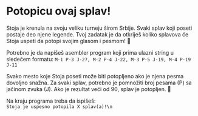 # Potopicu ovaj splav!

Stoja je krenula na svoju veliku turneju širom Srbije. Svaki splav koji poseti postaje deo njene legende. Tvoj zadatak je da otkriješ koliko splavova će Stoja uspeti da potopi svojim glasom i pesmom! 🎤

Potrebno je da napišeš asembler program koji prima ulazni string u sledećem formatu:
`M-1 P-3 J-27, M-2 P-4 J-22, M-3 P-5 J-19, M-4 P-19 J-11`

Svako mesto koje Stoja poseti može biti potopljeno ako je njena pesma dovoljno snažna. Za svaki splav, potrebno je pomnožiti broj pesama (P) sa jačinom zvuka (J). Ako je rezultat veći od 90, splav je potopljen. 🌊

Na kraju programa treba da ispišeš:  
`Stoja je uspesno potopila X splav(a)!\n`